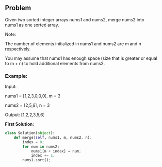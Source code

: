 ## Problem

Given two sorted integer arrays nums1 and nums2, merge nums2 into nums1 as one sorted array.

Note:

The number of elements initialized in nums1 and nums2 are m and n respectively.

You may assume that nums1 has enough space (size that is greater or equal to m + n) to hold additional elements from nums2.

### Example:

Input:

nums1 = [1,2,3,0,0,0], m = 3

nums2 = [2,5,6],       n = 3

Output: [1,2,2,3,5,6]

**First Solution:**
```python
class Solution(object):
    def merge(self, nums1, m, nums2, n):
        index = 0;
        for num in nums2:
            nums1[m + index] = num;
            index += 1;
        nums1.sort(); 
```